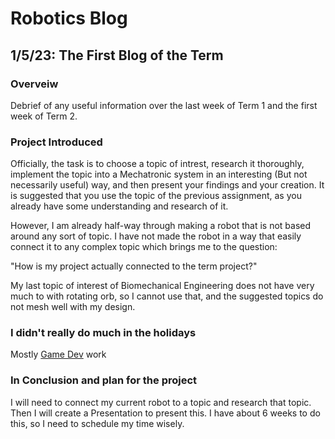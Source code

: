 # Robotics Blog 

## 1/5/23: The First Blog of the Term

### Overveiw

Debrief of any useful information over the last week of Term 1 and the first week of Term 2. 

### Project Introduced

Officially, the task is to choose a topic of intrest, research it thoroughly, implement the topic into a Mechatronic system in an interesting (But not necessarily useful) way, and then present your findings and your creation. It is suggested that you use the topic of the previous assignment, as you already have some understanding and research of it. 

However, I am already half-way through making a robot that is not based around any sort of topic. I have not made the robot in a way that easily connect it to any complex topic which brings me to the question:

"How is my project actually connected to the term project?"

My last topic of interest of Biomechanical Engineering does not have very much to with rotating orb, so I cannot use that, and the suggested topics do not mesh well with my design.

### I didn't really do much in the holidays

Mostly [Game Dev](Y12-Game-Dev-Blog/index.md) work 

### In Conclusion and plan for the project

I will need to connect my current robot to a topic and research that topic. Then I will create a Presentation to present this. I have about 6 weeks to do this, so I need to schedule my time wisely.
